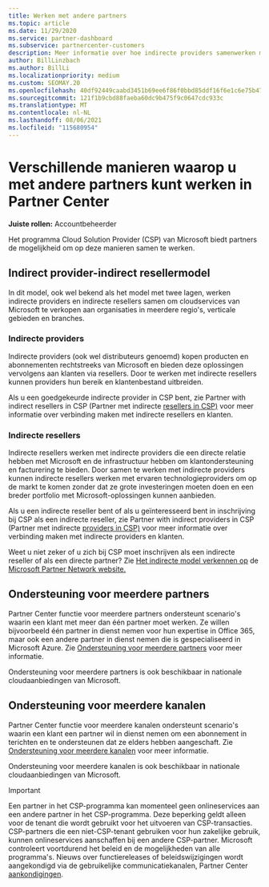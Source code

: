 ```yaml
---
title: Werken met andere partners
ms.topic: article
ms.date: 11/29/2020
ms.service: partner-dashboard
ms.subservice: partnercenter-customers
description: Meer informatie over hoe indirecte providers samenwerken met indirecte resellers in het Cloud Solution Provider (CSP) en bepalen welke rol het meest voor u het beste is.
author: BillLinzbach
ms.author: BillLi
ms.localizationpriority: medium
ms.custom: SEOMAY.20
ms.openlocfilehash: 40df92449caabd3451b69ee6f86f0bbd85ddf16f6e1c6e75b47613f9d3842ae9
ms.sourcegitcommit: 121f1b9cbd88faeba60dc9b475f9c0647cdc933c
ms.translationtype: MT
ms.contentlocale: nl-NL
ms.lasthandoff: 08/06/2021
ms.locfileid: "115680954"
---
```

# <a name="different-ways-you-can-work-with-other-partners-in-partner-center"></a>Verschillende manieren waarop u met andere partners kunt werken in Partner Center

**Juiste rollen:** Accountbeheerder

Het programma Cloud Solution Provider (CSP) van Microsoft biedt partners de mogelijkheid om op deze manieren samen te werken.

## <a name="indirect-provider-indirect-reseller-model"></a>Indirect provider-indirect resellermodel

In dit model, ook wel bekend als het model met twee lagen, werken indirecte providers en indirecte resellers samen om cloudservices van Microsoft te verkopen aan organisaties in meerdere regio's, verticale gebieden en branches.

### <a name="indirect-providers"></a>Indirecte providers

Indirecte providers (ook wel distributeurs genoemd) kopen producten en abonnementen rechtstreeks van Microsoft en bieden deze oplossingen vervolgens aan klanten via resellers. Door te werken met indirecte resellers kunnen providers hun bereik en klantenbestand uitbreiden.

Als u een goedgekeurde indirecte provider in CSP bent, zie Partner with indirect resellers in CSP (Partner met indirecte [resellers in CSP)](indirect-provider-tasks-in-partner-center.md) voor meer informatie over verbinding maken met indirecte resellers en klanten.

### <a name="indirect-resellers"></a>Indirecte resellers

Indirecte resellers werken met indirecte providers die een directe relatie hebben met Microsoft en de infrastructuur hebben om klantondersteuning en facturering te bieden. Door samen te werken met indirecte providers kunnen indirecte resellers werken met ervaren technologieproviders om op de markt te komen zonder dat ze grote investeringen moeten doen en een breder portfolio met Microsoft-oplossingen kunnen aanbieden.

Als u een indirecte reseller bent of als u geïnteresseerd bent in inschrijving bij CSP als een indirecte reseller, zie Partner with indirect providers in CSP (Partner met indirecte [providers in CSP)](indirect-reseller-tasks-in-partner-center.md) voor meer informatie over verbinding maken met indirecte providers en klanten.

Weet u niet zeker of u zich bij CSP moet inschrijven als een indirecte reseller of als een directe partner? Zie [Het indirecte model verkennen op](https://partner.microsoft.com/cloud-solution-provider/indirect) de [Microsoft Partner Network website.](https://partner.microsoft.com)

## <a name="multi-partner-support"></a>Ondersteuning voor meerdere partners

Partner Center functie voor meerdere partners ondersteunt scenario's waarin een klant met meer dan één partner moet werken. Ze willen bijvoorbeeld één partner in dienst nemen voor hun expertise in Office 365, maar ook een andere partner in dienst nemen die is gespecialiseerd in Microsoft Azure. Zie [Ondersteuning voor meerdere partners](multipartner.md) voor meer informatie.

Ondersteuning voor meerdere partners is ook beschikbaar in nationale cloudaanbiedingen van Microsoft.

## <a name="multi-channel-support"></a>Ondersteuning voor meerdere kanalen

Partner Center functie voor meerdere kanalen ondersteunt scenario's waarin een klant een partner wil in dienst nemen om een abonnement in terichten en te ondersteunen dat ze elders hebben aangeschaft. Zie [Ondersteuning voor meerdere kanalen](multichannel.md) voor meer informatie.

Ondersteuning voor meerdere kanalen is ook beschikbaar in nationale cloudaanbiedingen van Microsoft.

> [!IMPORTANT]  
> Een partner in het CSP-programma kan momenteel geen onlineservices aan een andere partner in het CSP-programma. Deze beperking geldt alleen voor de tenant die wordt gebruikt voor het uitvoeren van CSP-transacties. CSP-partners die een niet-CSP-tenant gebruiken voor hun zakelijke gebruik, kunnen onlineservices aanschaffen bij een andere CSP-partner. Microsoft controleert voortdurend het beleid en de mogelijkheden van alle programma's. Nieuws over functiereleases of beleidswijzigingen wordt aangekondigd via de gebruikelijke communicatiekanalen, Partner Center [aankondigingen](announcements/index.md).

